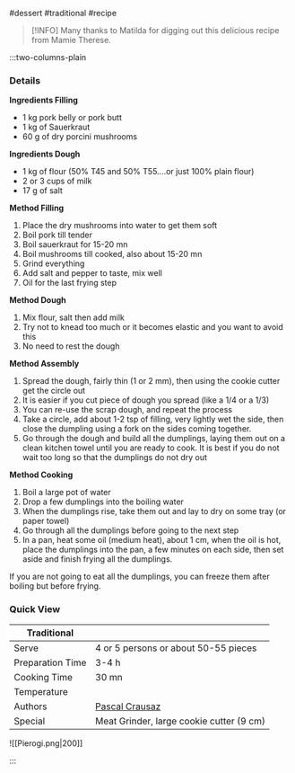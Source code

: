 #dessert #traditional #recipe

> [!INFO]
> Many thanks to Matilda for digging out this delicious recipe from Mamie Therese.

:::two-columns-plain

### Details
**Ingredients Filling**

- 1 kg pork belly or pork butt
- 1 kg of Sauerkraut
- 60 g of dry porcini mushrooms 


**Ingredients Dough**

- 1 kg of flour (50% T45 and 50% T55....or just 100% plain flour)
- 2 or 3 cups of milk
- 17 g of salt


**Method Filling**

1. Place the dry mushrooms into water to get them soft
2. Boil pork till tender
3. Boil sauerkraut for 15-20 mn
4. Boil mushrooms till cooked, also about 15-20 mn
5. Grind everything
6. Add salt and pepper to taste, mix well
7. Oil for the last frying step

  


**Method Dough**

1. Mix flour, salt then add milk
2. Try not to knead too much or it becomes elastic and you want to avoid this
3. No need to rest the dough

  


**Method Assembly**

1. Spread the dough, fairly thin (1 or 2 mm), then using the cookie cutter get the circle out
  1. It is easier if you cut piece of dough you spread (like a 1/4 or a 1/3)
  2. You can re-use the scrap dough, and repeat the process
2. Take a circle, add about 1-2 tsp of filling, very lightly wet the side, then close the dumpling using a fork on the sides coming together.
3. Go through the dough and build all the dumplings, laying them out on a clean kitchen towel until you are ready to cook. It is best if you do not wait too long so that the dumplings do not dry out

  


**Method Cooking**

1. Boil a large pot of water
2. Drop a few dumplings into the boiling water
3. When the dumplings rise, take them out and lay to dry on some tray (or paper towel)
  1. Go through all the dumplings before going to the next step
4. In a pan, heat some oil (medium heat), about 1 cm, when the oil is hot, place the dumplings into the pan, a few minutes on each side, then set aside and finish frying all the dumplings.

  

If you are not going to eat all the dumplings, you can freeze them after boiling but before frying.




### Quick View
| Traditional      |                                                |
| ---------------- | ---------------------------------------------- |
| Serve            | 4 or 5 persons or about 50-55 pieces           |
| Preparation Time | 3-4 h                                          |
| Cooking Time     | 30 mn                                          |
| Temperature      |                                                |
| Authors          | [Pascal Crausaz](mailto:pascal@askpascal.com)  |
| Special          | Meat Grinder, large cookie cutter (9 cm)       |

![[Pierogi.png|200]]

:::

